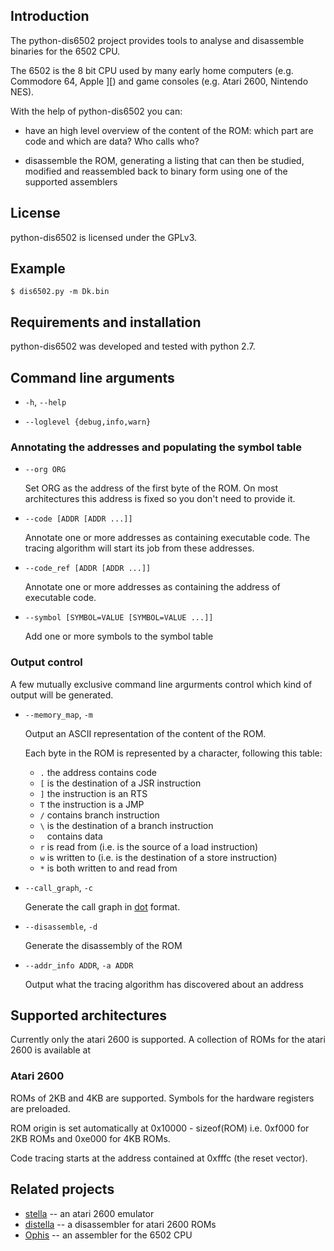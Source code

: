 ## Introduction

The python-dis6502 project provides tools to analyse and disassemble binaries
for the 6502 CPU.

The 6502 is the 8 bit CPU used by many early home computers (e.g. Commodore 64,
Apple ][) and game consoles (e.g. Atari 2600, Nintendo NES).

With the help of python-dis6502 you can:

  - have an high level overview of the content of the ROM: which part are code
    and which are data? Who calls who?

  - disassemble the ROM, generating a listing that can then be studied,
    modified and reassembled back to binary form using one of the supported
    assemblers

## License

python-dis6502 is licensed under the GPLv3.

## Example

    $ dis6502.py -m Dk.bin

## Requirements and installation

python-dis6502 was developed and tested with python 2.7.

## Command line arguments

 - `-h`, `--help`

 - `--loglevel {debug,info,warn}`

### Annotating the addresses and populating the symbol table

 - `--org ORG`

   Set ORG as the address of the first byte of the ROM.  On most architectures
   this address is fixed so you don't need to provide it.

 - `--code [ADDR [ADDR ...]]`

   Annotate one or more addresses as containing executable code.  The tracing
   algorithm will start its job from these addresses.

 - `--code_ref [ADDR [ADDR ...]]`

   Annotate one or more addresses as containing the address of executable code.

 - `--symbol [SYMBOL=VALUE [SYMBOL=VALUE ...]]`

   Add one or more symbols to the symbol table

### Output control

 A few mutually exclusive command line argurments control which kind of output
 will be generated.

 - `--memory_map`, `-m`

   Output an ASCII representation of the content of the ROM.

   Each byte in the ROM is represented by a character, following this table:

   - `.` the address contains code
   - `[` is the destination of a JSR instruction
   - `]` the instruction is an RTS
   - `T` the instruction is a JMP
   - `/` contains branch instruction
   - `\` is the destination of a branch instruction
   - ` ` contains data
   - `r` is read from (i.e. is the source of a load instruction)
   - `w` is written to (i.e. is the destination of a store instruction)
   - `*` is both written to and read from

 - `--call_graph`, `-c`

   Generate the call graph in [dot]() format.

 - `--disassemble`, `-d`

   Generate the disassembly of the ROM

 - `--addr_info ADDR`, `-a ADDR`

   Output what the tracing algorithm has discovered about an address

## Supported architectures

Currently only the atari 2600 is supported. A collection of ROMs for the atari
2600 is available at []()

### Atari 2600

ROMs of 2KB and 4KB are supported.  Symbols for the hardware registers are
preloaded.

ROM origin is set automatically at 0x10000 - sizeof(ROM) i.e. 0xf000 for 2KB
ROMs and 0xe000 for 4KB ROMs.

Code tracing starts at the address contained at 0xfffc (the reset vector).

## Related projects

 - [stella]() -- an atari 2600 emulator
 - [distella]() -- a disassembler for atari 2600 ROMs
 - [Ophis]() -- an assembler for the 6502 CPU
